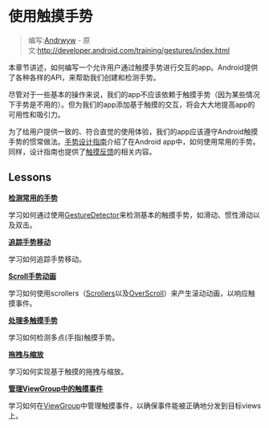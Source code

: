 # 使用触摸手势

> 编写:[Andrwyw](https://github.com/Andrwyw) - 原文:<http://developer.android.com/training/gestures/index.html>

本章节讲述，如何编写一个允许用户通过触摸手势进行交互的app。Android提供了各种各样的API，来帮助我们创建和检测手势。

尽管对于一些基本的操作来说，我们的app不应该依赖于触摸手势（因为某些情况下手势是不用的）。但为我们的app添加基于触摸的交互，将会大大地提高app的可用性和吸引力。

为了给用户提供一致的、符合直觉的使用体验，我们的app应该遵守Android触摸手势的惯常做法。[手势设计指南](http://developer.android.com/design/patterns/gestures.html)介绍了在Android app中，如何使用常用的手势。同样，设计指南也提供了[触摸反馈](http://developer.android.com/design/style/touch-feedback.html)的相关内容。

## Lessons

[**检测常用的手势**](detector.html)

  学习如何通过使用[GestureDetector](http://developer.android.com/reference/android/view/GestureDetector.html)来检测基本的触摸手势，如滑动、惯性滑动以及双击。


[**追踪手势移动**](movement.html)

  学习如何追踪手势移动。


[**Scroll手势动画**](scroll.html)

  学习如何使用scrollers（[Scrollers](http://developer.android.com/reference/android/widget/Scroller.html)以及[OverScroll](http://developer.android.com/reference/android/widget/OverScroller.html)）来产生滚动动画，以响应触摸事件。


[**处理多触摸手势**](multi.html)

  学习如何检测多点(手指)触摸手势。


[**拖拽与缩放**](scale.html)

  学习如何实现基于触摸的拖拽与缩放。


[**管理ViewGroup中的触摸事件**](viewgroup.html)

  学习如何在[ViewGroup](http://developer.android.com/reference/android/view/ViewGroup.html)中管理触摸事件，以确保事件能被正确地分发到目标views上。
